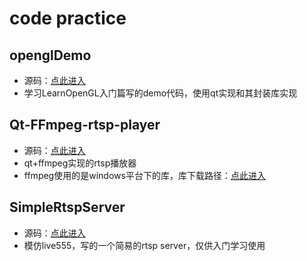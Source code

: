# code practice
## openglDemo
- 源码：[点此进入](https://github.com/laugh1223/QTDemo/tree/main/openglDemo)
- 学习LearnOpenGL入门篇写的demo代码，使用qt实现和其封装库实现

## Qt-FFmpeg-rtsp-player
- 源码：[点此进入](https://github.com/laugh1223/QTDemo/tree/main/Qt-FFmpeg-rtsp-player)
- qt+ffmpeg实现的rtsp播放器
- ffmpeg使用的是windows平台下的库，库下载路径：[点此进入](https://github.com/laugh1223/QTDemo/releases/tag/0.1)

## SimpleRtspServer
- 源码：[点此进入](https://github.com/laugh1223/CodePractice/tree/master/SimpleRtspServer)
- 模仿live555，写的一个简易的rtsp server，仅供入门学习使用

